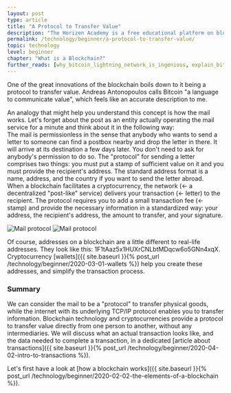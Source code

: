```yaml
---
layout: post
type: article
title: "A Protocol to Transfer Value"
description: "The Horizen Academy is a free educational platform on blockchain technology, cryptocurrency, and privacy. In this chapter you will compare blockchains as protocols to transfer money to the internet as a protocol to transfer information at a beginner level."
permalink: /technology/beginner/a-protocol-to-transfer-value/
topic: technology
level: beginner
chapter: "What is a Blockchain?"
further_reads: [why_bitcoin_lightning_network_is_ingenious, explain_bitcoin_like_im_five, money_as_language]
---
```


One of the great innovations of the blockchain boils down to it being a protocol to transfer value. Andreas Antonopoulos calls Bitcoin "a language to communicate value", which feels like an accurate description to me.

An analogy that might help you understand this concept is how the mail works. Let's forget about the post as an entity actually operating the mail service for a minute and think about it in the following way:  
The mail is permissionless in the sense that anybody who wants to send a letter to someone can find a postbox nearby and drop the letter in there. It will arrive at its destination a few days later. You don't need to ask for anybody's permission to do so. The "protocol" for sending a letter comprises two things: you must put a stamp of sufficient value on it and you must provide the recipient's address. The standard address format is a name, address, and the country if you want to send the letter abroad.  
When a blockchain facilitates a cryptocurrency, the network (← a decentralized "post-like" service) delivers your transaction (← letter) to the recipient. The protocol requires you to add a small transaction fee (← stamp) and provide the necessary information in a standardized way: your address, the recipient's address, the amount to transfer, and your signature.

![Mail protocol](/assets/post_files/technology/beginner/a-protocol-to-transfer-value/mail_protocol_D.jpg)
![Mail protocol](/assets/post_files/technology/beginner/a-protocol-to-transfer-value/mail_protocol_M.jpg)

Of course, addresses on a blockchain are a little different to real-life addresses. They look like this: 1F1tAaz5x1HUXrCNLbtMDqcw6o5GNn4xqX. Cryptocurrency [wallets]({{ site.baseurl }}{% post_url /technology/beginner/2020-03-01-wallets %}) help you create these addresses, and simplify the transaction process. 

### Summary

We can consider the mail to be a "protocol" to transfer physical goods, while the internet with its underlying TCP/IP protocol enables you to transfer information. Blockchain technology and cryptocurrencies provide a protocol to transfer value directly from one person to another, without any intermediaries. We will discuss what an actual transaction looks like, and the data needed to complete a transaction, in a dedicated [article about transactions]({{ site.baseurl }}{% post_url /technology/beginner/2020-04-02-intro-to-transactions %}).

Let's first have a look at [how a blockchain works]({{ site.baseurl }}{% post_url /technology/beginner/2020-02-02-the-elements-of-a-blockchain %}).

